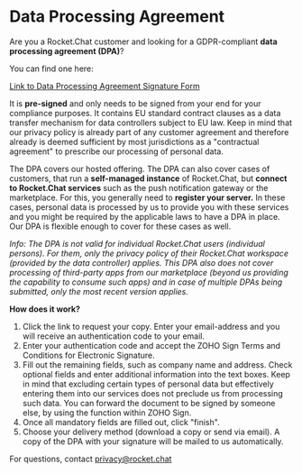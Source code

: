 # Data Processing Agreement

Are you a Rocket.Chat customer and looking for a GDPR-compliant **data processing agreement (DPA)**?

You can find one here:

[Link to Data Processing Agreement Signature Form](https://sign.zoho.com/signform?form\_link=234b4d535f495623d70dd82f224c3e5934721c48021f650513e1c4b57fe79e962ee536c2f6aad51c7368f76df5cf60d50d6f45c9f7bd43ad1092195a08b56917819b6128a6e5c1bd#)

It is **pre-signed** and only needs to be signed from your end for your compliance purposes. It contains EU standard contract clauses as a data transfer mechanism for data controllers subject to EU law. Keep in mind that our privacy policy is already part of any customer agreement and therefore already is deemed sufficient by most jurisdictions as a "contractual agreement" to prescribe our processing of personal data.

The DPA covers our hosted offering. The DPA can also cover cases of customers, that run a **self-managed instance** of Rocket.Chat, but **connect to Rocket.Chat services** such as the push notification gateway or the marketplace. For this, you generally need to **register your server.** In these cases, personal data is processed by us to provide you with these services and you might be required by the applicable laws to have a DPA in place. Our DPA is flexible enough to cover for these cases as well.

_Info: The DPA is not valid for individual Rocket.Chat users (individual persons). For them, only the privacy policy of their Rocket.Chat workspace (provided by the data controller) applies. This DPA also does not cover processing of third-party apps from our marketplace (beyond us providing the capability to consume such apps) and in case of multiple DPAs being submitted, only the most recent version applies._

**How does it work?**

1. Click the link to request your copy. Enter your email-address and you will receive an authentication code to your email.
2. Enter your authentication code and accept the ZOHO Sign Terms and Conditions for Electronic Signature.
3. Fill out the remaining fields, such as company name and address. Check optional fields and enter additional information into the text boxes. Keep in mind that excluding certain types of personal data but effectively entering them into our services does not preclude us from processing such data. You can forward the document to be signed by someone else, by using the function within ZOHO Sign.
4. Once all mandatory fields are filled out, click "finish".
5. Choose your delivery method (download a copy or send via email). A copy of the DPA with your signature will be mailed to us automatically.

For questions, contact [privacy@rocket.chat](mailto:privacy@rocket.chat)

